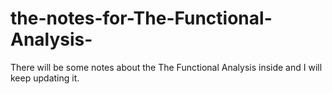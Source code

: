 # the-notes-for-The-Functional-Analysis-
There will be some notes about the The Functional Analysis inside and I will keep updating it.
